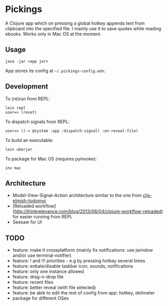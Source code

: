 # Pickings

A Clojure app which on pressing a global hotkey appends text from clipboard into the specified file.
I mainly use it to save quotes while reading ebooks.
Works only in Mac OS at the moment.

## Usage

    java -jar <app jar>
    
App stores its config at `~/.pickings-config.edn`.

## Development

To (re)run from REPL:

    lein repl
    user=> (reset)

To dispatch signals from REPL:

    user=> ((-> @system :app :dispatch-signal) :on-reveal-file)

To build an executable:

    lein uberjar

To package for Mac OS (requires pyinvoke):

    inv mac
    
## Architecture

- Model-View-Signal-Action architecture similar to the one from [cljs-elmish-todomvc](https://github.com/metametadata/cljs-elmish-todomvc)
- [Reloaded workflow] (http://thinkrelevance.com/blog/2013/06/04/clojure-workflow-reloaded) for easier running from REPL
- Seesaw for UI

## TODO

- feature: make it crossplatform (mainly fix notifications: use jwindow and/or use terminal-notifier)
- feature: ! and !!! priorities - e.g by pressing hotkey several times
- feature: enbale/disable taskbar icon, sounds, notificaitons
- feature: only one instance allowed
- feature: drag-n-drop file
- feature: recent files
- feature: better reveal (with file selected)
- feature: be able to edit the rest of config from app: hotkey, delimeter
- package for different OSes
